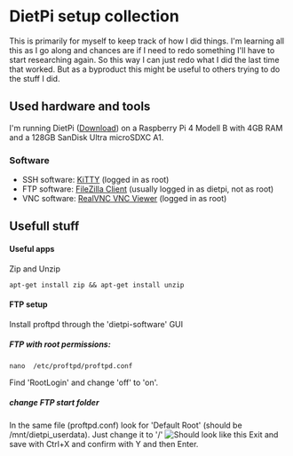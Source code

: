 # DietPi setup collection
This is primarily for myself to keep track of how I did things. I'm learning all this as I go along and chances are if I need to redo something I'll have to start researching again. So this way I can just redo what I did the last time that worked.
But as a byproduct this might be useful to others trying to do the stuff I did.

## Used hardware and tools
I'm running DietPi ([Download](https://dietpi.com/downloads/images/DietPi_RPi-ARMv6-Buster.7z)) on a Raspberry Pi 4 Modell B with 4GB RAM and a 128GB SanDisk Ultra microSDXC A1.

### Software
- SSH software: [KiTTY](https://dietpi.com/downloads/binaries/all/Kitty_Portable_DietPi.7z) (logged in as root)
- FTP software: [FileZilla Client](https://filezilla-project.org/) (usually logged in as dietpi, not as root)
- VNC software: [RealVNC VNC Viewer](https://www.realvnc.com/de/connect/download/viewer/) (logged in as root)

## Usefull stuff

####  Useful apps
Zip and Unzip
```
apt-get install zip && apt-get install unzip 
```
#### FTP setup
Install proftpd through the 'dietpi-software' GUI
##### FTP with root permissions:
```
nano  /etc/proftpd/proftpd.conf
```
Find 'RootLogin' and change 'off' to 'on'.
##### change FTP start folder
In the same file (proftpd.conf) look for 'Default Root' (should be /mnt/dietpi_userdata). Just change it to '/'
![Should look like this](https://i.imgur.com/X1P8eL5.png)
Exit and save with Ctrl+X and confirm with Y and then Enter.
